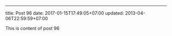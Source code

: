 ---
title: Post 96
date: 2017-01-15T17:49:05+07:00
updated: 2013-04-06T22:59:59+07:00

This is content of post 96